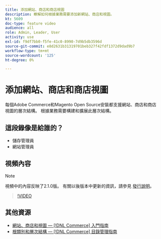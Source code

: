 ```yaml
---
title: 添加網站、商店和商店視圖
description: 瞭解如何根據業務需要添加新網站、商店和視圖。
kt: 5609
doc-type: feature video
audience: all
role: Admin, Leader, User
activity: use
exl-id: f9df7bb0-f5fe-41c0-8990-7d9b5db3596d
source-git-commit: e8d2631b31319701beb327f42fdf1372d9dad9b7
workflow-type: tm+mt
source-wordcount: '125'
ht-degree: 0%

---
```


# 添加網站、商店和商店視圖

每個Adobe Commerce和Magento Open Source安裝都支援網站、商店和商店視圖的層次結構。 根據業務需要構建和擴展此層次結構。

## 這段錄像是給誰的？

- 儲存管理員
- 網站管理員

## 視頻內容

>[!NOTE]
>
>視頻中的內容反映了2.1.0版。 有關以後版本中更新的資訊，請參見 [發行說明](https://experienceleague.adobe.com/docs/commerce-operations/release/notes/overview.html)。

>[!VIDEO](https://video.tv.adobe.com/v/35787?quality=12&learn=on)

## 其他資源

- [網站、商店和視圖 —  [!DNL Commerce] 入門指南](https://experienceleague.adobe.com/docs/commerce-admin/start/setup/websites-stores-views.html)
- [根類別和層次結構 —  [!DNL Commerce] 目錄管理指南](https://experienceleague.adobe.com/docs/commerce-admin/catalog/categories/category-root.html)
